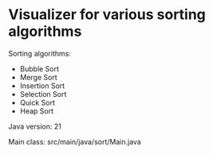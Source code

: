 # Visualizer for various sorting algorithms

Sorting algorithms:
 - Bubble Sort
 - Merge Sort
 - Insertion Sort
 - Selection Sort
 - Quick Sort
 - Heap Sort

Java version: 21

Main class: src/main/java/sort/Main.java

